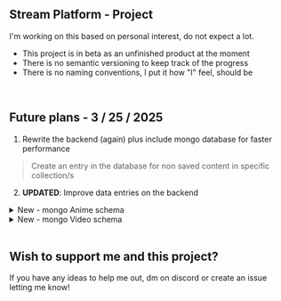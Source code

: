 ## Stream Platform - Project
I'm working on this based on personal interest, do not expect a lot.

- This project is in beta as an unfinished product at the moment 
- There is no semantic versioning to keep track of the progress 
- There is no naming conventions, I put it how "I" feel, should be
<br>

## Future plans - 3 / 25 / 2025

1. Rewrite the backend (again) plus include mongo database for faster performance
> Create an entry in the database for non saved content in specific collection/s
2. **UPDATED**: Improve data entries on the backend

<details>
  <summary>New - mongo Anime schema</summary>

```js

```
</details>
<details>
  <summary>New - mongo Video schema</summary>
  
```js

```
</details>

<br>

## Wish to support me and this project?
If you have any ideas to help me out, dm on discord or create an issue letting me know!
